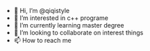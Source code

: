 - 👋 Hi, I’m @qiqistyle
- 👀 I’m interested in c++ programe
- 🌱 I’m currently learning master degree
- 💞️ I’m looking to collaborate on interest things
- 📫 How to reach me 

<!---
qiqistyle/qiqistyle is a ✨ special ✨ repository because its `README.md` (this file) appears on your GitHub profile.
You can click the Preview link to take a look at your changes.
--->
